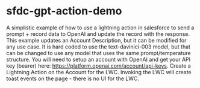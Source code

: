 # sfdc-gpt-action-demo

A simplistic example of how to use a lightning action in salesforce to send a prompt + record data to OpenAI and update the record with the response.
This example updates an Account Description, but it can be modified for any use case. It is hard coded to use the text-davinici-003 model, but that can be changed to use any model that uses the same prompt/temperature structure.
You will need to setup an account with OpenAI and get your API key (bearer) here: https://platform.openai.com/account/api-keys.
Create a Lightning Action on the Account for the LWC.
Invoking the LWC will create toast events on the page - there is no UI for the LWC.
